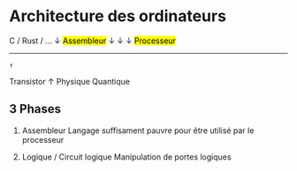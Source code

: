 # Architecture des ordinateurs

C / Rust / ...
    ↓ 
<mark>Assembleur</mark>
    ↓ 
    ↓ 
    ↓ 
<mark>Processeur</mark>
________________________
    ↑ 
Transistor
    ↑ 
Physique Quantique

## 3 Phases

1. Assembleur
    Langage suffisament pauvre pour être utilisé par le processeur

2. Logique / Circuit logique
    Manipulation de portes logiques
